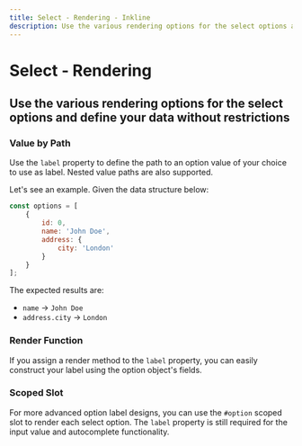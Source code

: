 ```yaml
---
title: Select - Rendering - Inkline
description: Use the various rendering options for the select options and define your data without restrictions. 
---
```


<script setup>
import {
    ISelectRenderingRenderFunctionExample,
    ISelectRenderingValueByPathExample,
    ISelectRenderingScopedSlotExample
} from '@inkline/inkline/components/ISelect/examples/index.mjs';
import { default as ISelectRenderingRenderFunctionExampleHTML } from '@inkline/inkline/components/ISelect/examples/rendering-render-function.html?raw';
import { default as ISelectRenderingRenderFunctionExampleJS } from '@inkline/inkline/components/ISelect/examples/rendering-render-function.mjs?raw';
import { default as ISelectRenderingValueByPathExampleHTML } from '@inkline/inkline/components/ISelect/examples/rendering-value-by-path.html?raw';
import { default as ISelectRenderingValueByPathExampleJS } from '@inkline/inkline/components/ISelect/examples/rendering-value-by-path.mjs?raw';
import { default as ISelectRenderingScopedSlotExampleHTML } from '@inkline/inkline/components/ISelect/examples/rendering-scoped-slot.html?raw';
import { default as ISelectRenderingScopedSlotExampleJS } from '@inkline/inkline/components/ISelect/examples/rendering-scoped-slot.mjs?raw';
</script>

# Select - Rendering
## Use the various rendering options for the select options and define your data without restrictions

### Value by Path
Use the `label` property to define the path to an option value of your choice to use as label. Nested value paths are also supported.

Let's see an example. Given the data structure below:

~~~js
const options = [
    {
        id: 0,
        name: 'John Doe',
        address: {
            city: 'London'
        }
    }
];
~~~

The expected results are:

- `name` -> `John Doe`
- `address.city` -> `London`


<example :component="ISelectRenderingValueByPathExample" :html="ISelectRenderingValueByPathExampleHTML" :js="ISelectRenderingValueByPathExampleJS"></example>

### Render Function
If you assign a render method to the `label` property, you can easily construct your label using the option object's fields.

<example :component="ISelectRenderingRenderFunctionExample" :html="ISelectRenderingRenderFunctionExampleHTML" :js="ISelectRenderingRenderFunctionExampleJS"></example>

### Scoped Slot
For more advanced option label designs, you can use the `#option` scoped slot to render each select option. The `label` property is still required for the input value and autocomplete functionality.

<example :component="ISelectRenderingScopedSlotExample" :html="ISelectRenderingScopedSlotExampleHTML" :js="ISelectRenderingScopedSlotExampleJS"></example>





